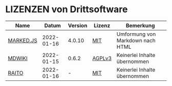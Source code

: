 LIZENZEN von Drittsoftware
==========================

Name                | Datum      | Version | Lizenz            | Bemerkung
--------------------|------------|---------|-------------------|---------------------------------
[MARKED.JS][MARKED] | 2022-01-16 | 4.0.10  | [MIT][MARKEDL]    | Umformung von Markdown nach HTML
[MDWIKI][MDWIKI]    | 2022-01-15 | 0.6.2   | [AGPLv3][MDWIKIL] | Keinerlei Inhalte übernommen
[RAITO][RAITO]      | 2022-01-16 | -       | [MIT][RAITOL]     | Keinerlei Inhalte übernommen

[MARKED]:  https://marked.js.org
[MARKEDL]: https://marked.js.org/license
[MDWIKI]:  http://www.mdwiki.info/
[MDWIKIL]: https://github.com/Dynalon/mdwiki/blob/master/AGPLv3.txt
[RAITO]:   https://github.com/arnaudsm/raito/
[RAITOL]:  https://github.com/arnaudsm/raito/blob/master/LICENSE
